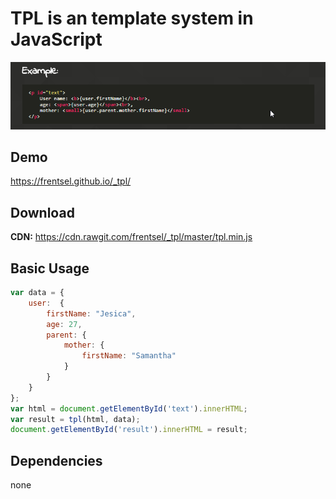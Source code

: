 # TPL is an template system in JavaScript
![preview](/img/introduce.png)

## Demo
https://frentsel.github.io/_tpl/

## Download
**CDN:** https://cdn.rawgit.com/frentsel/_tpl/master/tpl.min.js

## Basic Usage

```javascript
var data = {
    user:  {
        firstName: "Jesica",
        age: 27,
        parent: {
            mother: {
                firstName: "Samantha"
            }
        }
    }
};
var html = document.getElementById('text').innerHTML;
var result = tpl(html, data);
document.getElementById('result').innerHTML = result;
```

## Dependencies

none

